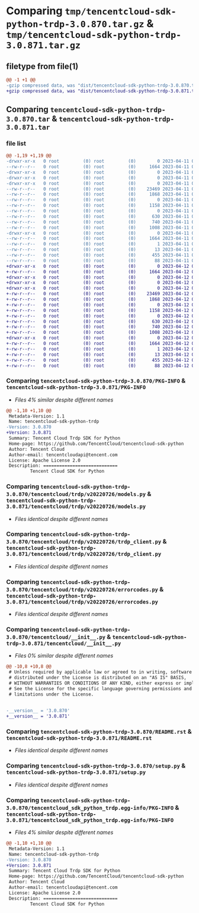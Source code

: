 # Comparing `tmp/tencentcloud-sdk-python-trdp-3.0.870.tar.gz` & `tmp/tencentcloud-sdk-python-trdp-3.0.871.tar.gz`

## filetype from file(1)

```diff
@@ -1 +1 @@
-gzip compressed data, was "dist/tencentcloud-sdk-python-trdp-3.0.870.tar", last modified: Tue Apr 11 03:57:33 2023, max compression
+gzip compressed data, was "dist/tencentcloud-sdk-python-trdp-3.0.871.tar", last modified: Wed Apr 12 00:45:08 2023, max compression
```

## Comparing `tencentcloud-sdk-python-trdp-3.0.870.tar` & `tencentcloud-sdk-python-trdp-3.0.871.tar`

### file list

```diff
@@ -1,19 +1,19 @@
-drwxr-xr-x   0 root         (0) root         (0)        0 2023-04-11 03:57:33.000000 tencentcloud-sdk-python-trdp-3.0.870/
--rw-r--r--   0 root         (0) root         (0)     1664 2023-04-11 03:57:33.000000 tencentcloud-sdk-python-trdp-3.0.870/PKG-INFO
-drwxr-xr-x   0 root         (0) root         (0)        0 2023-04-11 03:57:33.000000 tencentcloud-sdk-python-trdp-3.0.870/tencentcloud/
-drwxr-xr-x   0 root         (0) root         (0)        0 2023-04-11 03:57:33.000000 tencentcloud-sdk-python-trdp-3.0.870/tencentcloud/trdp/
-drwxr-xr-x   0 root         (0) root         (0)        0 2023-04-11 03:57:33.000000 tencentcloud-sdk-python-trdp-3.0.870/tencentcloud/trdp/v20220726/
--rw-r--r--   0 root         (0) root         (0)    23469 2023-04-11 03:57:33.000000 tencentcloud-sdk-python-trdp-3.0.870/tencentcloud/trdp/v20220726/models.py
--rw-r--r--   0 root         (0) root         (0)     1868 2023-04-11 03:57:33.000000 tencentcloud-sdk-python-trdp-3.0.870/tencentcloud/trdp/v20220726/trdp_client.py
--rw-r--r--   0 root         (0) root         (0)        0 2023-04-11 03:57:33.000000 tencentcloud-sdk-python-trdp-3.0.870/tencentcloud/trdp/v20220726/__init__.py
--rw-r--r--   0 root         (0) root         (0)     1158 2023-04-11 03:57:33.000000 tencentcloud-sdk-python-trdp-3.0.870/tencentcloud/trdp/v20220726/errorcodes.py
--rw-r--r--   0 root         (0) root         (0)        0 2023-04-11 03:57:33.000000 tencentcloud-sdk-python-trdp-3.0.870/tencentcloud/trdp/__init__.py
--rw-r--r--   0 root         (0) root         (0)      630 2023-04-11 03:57:33.000000 tencentcloud-sdk-python-trdp-3.0.870/tencentcloud/__init__.py
--rw-r--r--   0 root         (0) root         (0)      740 2023-04-11 03:57:33.000000 tencentcloud-sdk-python-trdp-3.0.870/README.rst
--rw-r--r--   0 root         (0) root         (0)     1008 2023-04-11 03:57:33.000000 tencentcloud-sdk-python-trdp-3.0.870/setup.py
-drwxr-xr-x   0 root         (0) root         (0)        0 2023-04-11 03:57:33.000000 tencentcloud-sdk-python-trdp-3.0.870/tencentcloud_sdk_python_trdp.egg-info/
--rw-r--r--   0 root         (0) root         (0)     1664 2023-04-11 03:57:33.000000 tencentcloud-sdk-python-trdp-3.0.870/tencentcloud_sdk_python_trdp.egg-info/PKG-INFO
--rw-r--r--   0 root         (0) root         (0)        1 2023-04-11 03:57:33.000000 tencentcloud-sdk-python-trdp-3.0.870/tencentcloud_sdk_python_trdp.egg-info/dependency_links.txt
--rw-r--r--   0 root         (0) root         (0)       13 2023-04-11 03:57:33.000000 tencentcloud-sdk-python-trdp-3.0.870/tencentcloud_sdk_python_trdp.egg-info/top_level.txt
--rw-r--r--   0 root         (0) root         (0)      455 2023-04-11 03:57:33.000000 tencentcloud-sdk-python-trdp-3.0.870/tencentcloud_sdk_python_trdp.egg-info/SOURCES.txt
--rw-r--r--   0 root         (0) root         (0)       88 2023-04-11 03:57:33.000000 tencentcloud-sdk-python-trdp-3.0.870/setup.cfg
+drwxr-xr-x   0 root         (0) root         (0)        0 2023-04-12 00:45:08.000000 tencentcloud-sdk-python-trdp-3.0.871/
+-rw-r--r--   0 root         (0) root         (0)     1664 2023-04-12 00:45:08.000000 tencentcloud-sdk-python-trdp-3.0.871/PKG-INFO
+drwxr-xr-x   0 root         (0) root         (0)        0 2023-04-12 00:45:08.000000 tencentcloud-sdk-python-trdp-3.0.871/tencentcloud/
+drwxr-xr-x   0 root         (0) root         (0)        0 2023-04-12 00:45:08.000000 tencentcloud-sdk-python-trdp-3.0.871/tencentcloud/trdp/
+drwxr-xr-x   0 root         (0) root         (0)        0 2023-04-12 00:45:08.000000 tencentcloud-sdk-python-trdp-3.0.871/tencentcloud/trdp/v20220726/
+-rw-r--r--   0 root         (0) root         (0)    23469 2023-04-12 00:45:08.000000 tencentcloud-sdk-python-trdp-3.0.871/tencentcloud/trdp/v20220726/models.py
+-rw-r--r--   0 root         (0) root         (0)     1868 2023-04-12 00:45:08.000000 tencentcloud-sdk-python-trdp-3.0.871/tencentcloud/trdp/v20220726/trdp_client.py
+-rw-r--r--   0 root         (0) root         (0)        0 2023-04-12 00:45:08.000000 tencentcloud-sdk-python-trdp-3.0.871/tencentcloud/trdp/v20220726/__init__.py
+-rw-r--r--   0 root         (0) root         (0)     1158 2023-04-12 00:45:08.000000 tencentcloud-sdk-python-trdp-3.0.871/tencentcloud/trdp/v20220726/errorcodes.py
+-rw-r--r--   0 root         (0) root         (0)        0 2023-04-12 00:45:08.000000 tencentcloud-sdk-python-trdp-3.0.871/tencentcloud/trdp/__init__.py
+-rw-r--r--   0 root         (0) root         (0)      630 2023-04-12 00:45:08.000000 tencentcloud-sdk-python-trdp-3.0.871/tencentcloud/__init__.py
+-rw-r--r--   0 root         (0) root         (0)      740 2023-04-12 00:45:08.000000 tencentcloud-sdk-python-trdp-3.0.871/README.rst
+-rw-r--r--   0 root         (0) root         (0)     1008 2023-04-12 00:45:08.000000 tencentcloud-sdk-python-trdp-3.0.871/setup.py
+drwxr-xr-x   0 root         (0) root         (0)        0 2023-04-12 00:45:08.000000 tencentcloud-sdk-python-trdp-3.0.871/tencentcloud_sdk_python_trdp.egg-info/
+-rw-r--r--   0 root         (0) root         (0)     1664 2023-04-12 00:45:08.000000 tencentcloud-sdk-python-trdp-3.0.871/tencentcloud_sdk_python_trdp.egg-info/PKG-INFO
+-rw-r--r--   0 root         (0) root         (0)        1 2023-04-12 00:45:08.000000 tencentcloud-sdk-python-trdp-3.0.871/tencentcloud_sdk_python_trdp.egg-info/dependency_links.txt
+-rw-r--r--   0 root         (0) root         (0)       13 2023-04-12 00:45:08.000000 tencentcloud-sdk-python-trdp-3.0.871/tencentcloud_sdk_python_trdp.egg-info/top_level.txt
+-rw-r--r--   0 root         (0) root         (0)      455 2023-04-12 00:45:08.000000 tencentcloud-sdk-python-trdp-3.0.871/tencentcloud_sdk_python_trdp.egg-info/SOURCES.txt
+-rw-r--r--   0 root         (0) root         (0)       88 2023-04-12 00:45:08.000000 tencentcloud-sdk-python-trdp-3.0.871/setup.cfg
```

### Comparing `tencentcloud-sdk-python-trdp-3.0.870/PKG-INFO` & `tencentcloud-sdk-python-trdp-3.0.871/PKG-INFO`

 * *Files 4% similar despite different names*

```diff
@@ -1,10 +1,10 @@
 Metadata-Version: 1.1
 Name: tencentcloud-sdk-python-trdp
-Version: 3.0.870
+Version: 3.0.871
 Summary: Tencent Cloud Trdp SDK for Python
 Home-page: https://github.com/TencentCloud/tencentcloud-sdk-python
 Author: Tencent Cloud
 Author-email: tencentcloudapi@tencent.com
 License: Apache License 2.0
 Description: ============================
         Tencent Cloud SDK for Python
```

### Comparing `tencentcloud-sdk-python-trdp-3.0.870/tencentcloud/trdp/v20220726/models.py` & `tencentcloud-sdk-python-trdp-3.0.871/tencentcloud/trdp/v20220726/models.py`

 * *Files identical despite different names*

### Comparing `tencentcloud-sdk-python-trdp-3.0.870/tencentcloud/trdp/v20220726/trdp_client.py` & `tencentcloud-sdk-python-trdp-3.0.871/tencentcloud/trdp/v20220726/trdp_client.py`

 * *Files identical despite different names*

### Comparing `tencentcloud-sdk-python-trdp-3.0.870/tencentcloud/trdp/v20220726/errorcodes.py` & `tencentcloud-sdk-python-trdp-3.0.871/tencentcloud/trdp/v20220726/errorcodes.py`

 * *Files identical despite different names*

### Comparing `tencentcloud-sdk-python-trdp-3.0.870/tencentcloud/__init__.py` & `tencentcloud-sdk-python-trdp-3.0.871/tencentcloud/__init__.py`

 * *Files 0% similar despite different names*

```diff
@@ -10,8 +10,8 @@
 # Unless required by applicable law or agreed to in writing, software
 # distributed under the License is distributed on an "AS IS" BASIS,
 # WITHOUT WARRANTIES OR CONDITIONS OF ANY KIND, either express or implied.
 # See the License for the specific language governing permissions and
 # limitations under the License.
 
 
-__version__ = '3.0.870'
+__version__ = '3.0.871'
```

### Comparing `tencentcloud-sdk-python-trdp-3.0.870/README.rst` & `tencentcloud-sdk-python-trdp-3.0.871/README.rst`

 * *Files identical despite different names*

### Comparing `tencentcloud-sdk-python-trdp-3.0.870/setup.py` & `tencentcloud-sdk-python-trdp-3.0.871/setup.py`

 * *Files identical despite different names*

### Comparing `tencentcloud-sdk-python-trdp-3.0.870/tencentcloud_sdk_python_trdp.egg-info/PKG-INFO` & `tencentcloud-sdk-python-trdp-3.0.871/tencentcloud_sdk_python_trdp.egg-info/PKG-INFO`

 * *Files 4% similar despite different names*

```diff
@@ -1,10 +1,10 @@
 Metadata-Version: 1.1
 Name: tencentcloud-sdk-python-trdp
-Version: 3.0.870
+Version: 3.0.871
 Summary: Tencent Cloud Trdp SDK for Python
 Home-page: https://github.com/TencentCloud/tencentcloud-sdk-python
 Author: Tencent Cloud
 Author-email: tencentcloudapi@tencent.com
 License: Apache License 2.0
 Description: ============================
         Tencent Cloud SDK for Python
```

